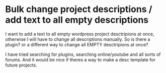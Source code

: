
# Bulk change project descriptions / add text to all empty descriptions

I want to add a text to all empty wordpress project desctripions at once, otherwise I will have to change all descriptions manually. So is there a plugin? or a different way to change all EMPTY desctripions at once?

I have tried searching for plugins, searching online/youtube and all sorts of forums.
And it would be nice if theres a way to make a desc template for future projects.

        
